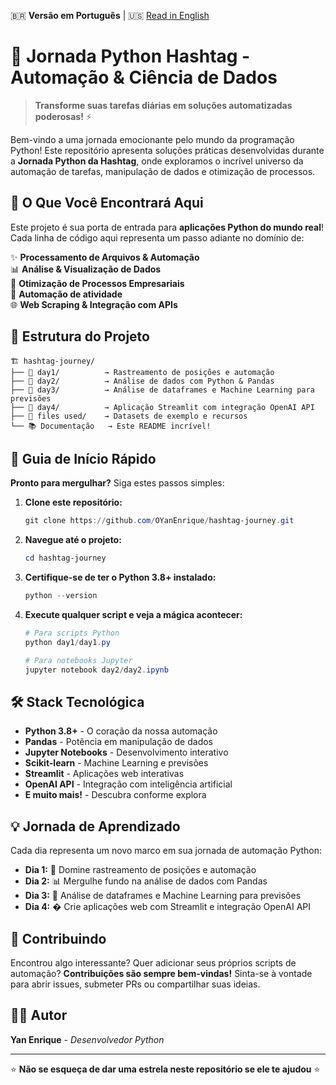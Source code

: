 🇧🇷 **Versão em Português** | 🇺🇸 [Read in English](README.md)

# 🚀 Jornada Python Hashtag - Automação & Ciência de Dados

> **Transforme suas tarefas diárias em soluções automatizadas poderosas!** ⚡

Bem-vindo a uma jornada emocionante pelo mundo da programação Python! Este repositório apresenta soluções práticas desenvolvidas durante a **Jornada Python da Hashtag**, onde exploramos o incrível universo da automação de tarefas, manipulação de dados e otimização de processos.

## 🎯 O Que Você Encontrará Aqui

Este projeto é sua porta de entrada para **aplicações Python do mundo real**! Cada linha de código aqui representa um passo adiante no domínio de:

✨ **Processamento de Arquivos & Automação**  
📊 **Análise & Visualização de Dados**  
🔧 **Otimização de Processos Empresariais**  
📧 **Automação de atividade**  
🌐 **Web Scraping & Integração com APIs**  

## 📁 Estrutura do Projeto

```
🏗️ hashtag-journey/
├── 📂 day1/          → Rastreamento de posições e automação
├── 📂 day2/          → Análise de dados com Python & Pandas
├── 📂 day3/          → Análise de dataframes e Machine Learning para previsões
├── 📂 day4/          → Aplicação Streamlit com integração OpenAI API
├── 📂 files used/    → Datasets de exemplo e recursos
└── 📚 Documentação   → Este README incrível!
```

## 🚀 Guia de Início Rápido

**Pronto para mergulhar?** Siga estes passos simples:

1. **Clone este repositório:**
   ```powershell
   git clone https://github.com/OYanEnrique/hashtag-journey.git
   ```

2. **Navegue até o projeto:**
   ```powershell
   cd hashtag-journey
   ```

3. **Certifique-se de ter o Python 3.8+ instalado:**
   ```powershell
   python --version
   ```

4. **Execute qualquer script e veja a mágica acontecer:**
   ```powershell
   # Para scripts Python
   python day1/day1.py
   
   # Para notebooks Jupyter
   jupyter notebook day2/day2.ipynb
   ```

## 🛠️ Stack Tecnológica

- **Python 3.8+** - O coração da nossa automação
- **Pandas** - Potência em manipulação de dados
- **Jupyter Notebooks** - Desenvolvimento interativo
- **Scikit-learn** - Machine Learning e previsões
- **Streamlit** - Aplicações web interativas
- **OpenAI API** - Integração com inteligência artificial
- **E muito mais!** - Descubra conforme explora

## 💡 Jornada de Aprendizado

Cada dia representa um novo marco em sua jornada de automação Python:

- **Dia 1:** 📍 Domine rastreamento de posições e automação
- **Dia 2:** 📊 Mergulhe fundo na análise de dados com Pandas
- **Dia 3:** 🤖 Análise de dataframes e Machine Learning para previsões
- **Dia 4:** � Crie aplicações web com Streamlit e integração OpenAI API

## 🤝 Contribuindo

Encontrou algo interessante? Quer adicionar seus próprios scripts de automação? **Contribuições são sempre bem-vindas!** Sinta-se à vontade para abrir issues, submeter PRs ou compartilhar suas ideias.

## 👨‍💻 Autor

**Yan Enrique** - *Desenvolvedor Python*

---

⭐ **Não se esqueça de dar uma estrela neste repositório se ele te ajudou** ⭐
